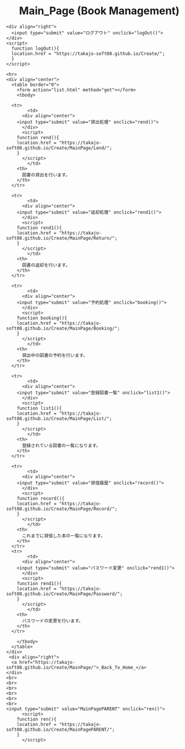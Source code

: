 <html><head>
    <meta http-equiv="content-type" content="text/html; charset=utf-8">
    <title>MainPage (Book Management)</title>
  </head>

  <body>
    <div align="center">
      <h1>Main_Page (Book Management)</h1>
    </div>
    
    <div align="right">
      <input type="submit" value="ログアウト" onclick="logOut()">
    </div>
    <script>
      function logOut(){
      location.href = "https://takajo-soft08.github.io/Create/";      
      }
    </script>
    
    <hr>
    <div align="center">
      <table border="0">
        <form action="list.html" method="get"></form>
        <tbody>
	  
	  <tr>
            <td>
	      <div align="center">
		<input type="submit" value="貸出処理" onclick="rend()">
	      </div>
	      <script>
		function rend(){
		location.href = "https://takajo-soft08.github.io/Create/MainPage/Lend/";      
		}
	      </script>     
            </td>
	    <th>
	      図書の貸出を行います。
	    </th>
	  </tr>
	  
	  <tr>
            <td>
	      <div align="center">
		<input type="submit" value="返却処理" onclick="rend1()">
	      </div>
	      <script>
		function rend1(){
		location.href = "https://takajo-soft08.github.io/Create/MainPage/Return/";      
		}
	      </script>     
            </td>
	    <th>
	      図書の返却を行います。
	    </th>
	  </tr>

	  <tr>
            <td>
	      <div align="center">
		<input type="submit" value="予約処理" onclick="booking()">
	      </div>
	      <script>
		function booking(){
		location.href = "https://takajo-soft08.github.io/Create/MainPage/Booking/";      
		}
	      </script>     
            </td>
	    <th>
	      貸出中の図書の予約を行います。
	    </th>
	  </tr>
	  
	  <tr>
            <td>
	      <div align="center">
		<input type="submit" value="登録図書一覧" onclick="list1()">
	      </div>
	      <script>
		function list1(){
		location.href = "https://takajo-soft08.github.io/Create/MainPage/List/";
		}
	      </script>     
            </td>
	    <th>
	      登録されている図書の一覧になります。
	    </th>
	  </tr>
	  
	  <tr>
            <td>
	      <div align="center">
		<input type="submit" value="貸借履歴" onclick="record()">
	      </div>
	      <script>
		function record(){
		location.href = "https://takajo-soft08.github.io/Create/MainPage/Record/";      
		}
	      </script>     
            </td>
	    <th>
	      これまでに貸借した本の一覧になります。
	    </th>
	  </tr>
	  <tr>
            <td>
	      <div align="center">
		<input type="submit" value="パスワード変更" onclick="rend1()">
	      </div>
	      <script>
		function rend1(){
		location.href = "https://takajo-soft08.github.io/Create/MainPage/Password/";      
		}
	      </script>     
            </td>
	    <th>
	      パスワードの変更を行います。
	    </th>
	  </tr>
	  
        </tbody>
      </table>
    </div>
     <div align="right">
      <a href="https://takajo-soft08.github.io/Create/MainPage/">_Back_To_Home_</a>
    </div>
    <br>
    <br>
    <br>
    <br>
    <br>
    <br>
    <input type="submit" value="MainPagePARENT" onclick="ren()">
	      <script>
		function ren(){
		location.href = "https://takajo-soft08.github.io/Create/MainPagePARENT/";      
		}
	      </script>     
</body></html>

